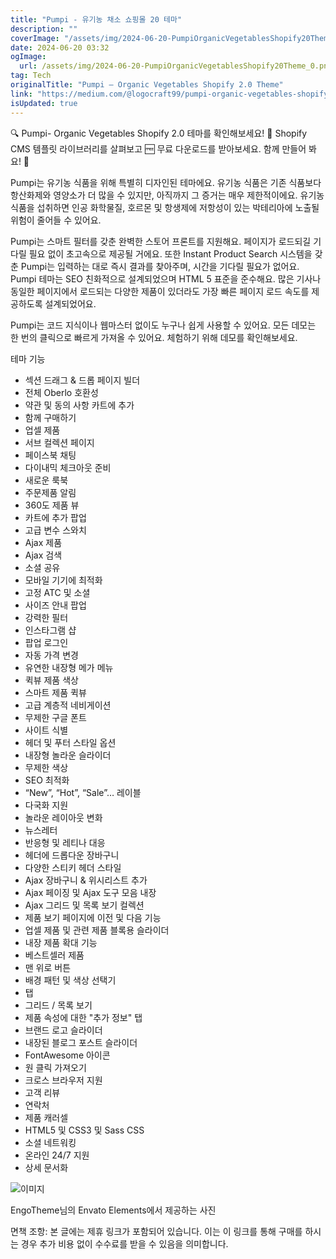 ```yaml
---
title: "Pumpi - 유기농 채소 쇼핑몰 20 테마"
description: ""
coverImage: "/assets/img/2024-06-20-PumpiOrganicVegetablesShopify20Theme_0.png"
date: 2024-06-20 03:32
ogImage: 
  url: /assets/img/2024-06-20-PumpiOrganicVegetablesShopify20Theme_0.png
tag: Tech
originalTitle: "Pumpi — Organic Vegetables Shopify 2.0 Theme"
link: "https://medium.com/@logocraft99/pumpi-organic-vegetables-shopify-2-0-theme-ac0c947f6b3d"
isUpdated: true
---
```





🔍 Pumpi- Organic Vegetables Shopify 2.0 테마를 확인해보세요! 📁 Shopify CMS 템플릿 라이브러리를 살펴보고 🆓 무료 다운로드를 받아보세요. 함께 만들어 봐요! 🚀

Pumpi는 유기농 식품을 위해 특별히 디자인된 테마에요. 유기농 식품은 기존 식품보다 항산화제와 영양소가 더 많을 수 있지만, 아직까지 그 증거는 매우 제한적이에요. 유기농 식품을 섭취하면 인공 화학물질, 호르몬 및 항생제에 저항성이 있는 박테리아에 노출될 위험이 줄어들 수 있어요.

Pumpi는 스마트 필터를 갖춘 완벽한 스토어 프론트를 지원해요. 페이지가 로드되길 기다릴 필요 없이 초고속으로 제공될 거에요. 또한 Instant Product Search 시스템을 갖춘 Pumpi는 입력하는 대로 즉시 결과를 찾아주며, 시간을 기다릴 필요가 없어요. Pumpi 테마는 SEO 친화적으로 설계되었으며 HTML 5 표준을 준수해요. 많은 기사나 동일한 페이지에서 로드되는 다양한 제품이 있더라도 가장 빠른 페이지 로드 속도를 제공하도록 설계되었어요.

Pumpi는 코드 지식이나 웹마스터 없이도 누구나 쉽게 사용할 수 있어요. 모든 데모는 한 번의 클릭으로 빠르게 가져올 수 있어요. 체험하기 위해 데모를 확인해보세요.

<div class="content-ad"></div>

테마 기능

- 섹션 드래그 & 드롭 페이지 빌더
- 전체 Oberlo 호환성
- 약관 및 동의 사항 카트에 추가
- 함께 구매하기
- 업셀 제품
- 서브 컬렉션 페이지
- 페이스북 채팅
- 다이내믹 체크아웃 준비
- 새로운 룩북
- 주문제품 알림
- 360도 제품 뷰
- 카트에 추가 팝업
- 고급 변수 스와치
- Ajax 제품
- Ajax 검색
- 소셜 공유
- 모바일 기기에 최적화
- 고정 ATC 및 소셜
- 사이즈 안내 팝업
- 강력한 필터
- 인스타그램 샵
- 팝업 로그인
- 자동 가격 변경
- 유연한 내장형 메가 메뉴
- 퀵뷰 제품 색상
- 스마트 제품 퀵뷰
- 고급 계층적 네비게이션
- 무제한 구글 폰트
- 사이트 식별
- 헤더 및 푸터 스타일 옵션
- 내장형 놀라운 슬라이더
- 무제한 색상
- SEO 최적화
- “New”, “Hot”, “Sale”… 레이블
- 다국화 지원
- 놀라운 레이아웃 변화
- 뉴스레터
- 반응형 및 레티나 대응
- 헤더에 드롭다운 장바구니
- 다양한 스티키 헤더 스타일
- Ajax 장바구니 & 위시리스트 추가
- Ajax 페이징 및 Ajax 도구 모음 내장
- Ajax 그리드 및 목록 보기 컬렉션
- 제품 보기 페이지에 이전 및 다음 기능
- 업셀 제품 및 관련 제품 블록용 슬라이더
- 내장 제품 확대 기능
- 베스트셀러 제품
- 맨 위로 버튼
- 배경 패턴 및 색상 선택기
- 탭
- 그리드 / 목록 보기
- 제품 속성에 대한 "추가 정보" 탭
- 브랜드 로고 슬라이더
- 내장된 블로그 포스트 슬라이더
- FontAwesome 아이콘
- 원 클릭 가져오기
- 크로스 브라우저 지원
- 고객 리뷰
- 연락처
- 제품 캐러셀
- HTML5 및 CSS3 및 Sass CSS
- 소셜 네트워킹
- 온라인 24/7 지원
- 상세 문서화

![이미지](/assets/img/2024-06-20-PumpiOrganicVegetablesShopify20Theme_0.png)

EngoTheme님의 Envato Elements에서 제공하는 사진

<div class="content-ad"></div>

면책 조항: 본 글에는 제휴 링크가 포함되어 있습니다. 이는 이 링크를 통해 구매를 하시는 경우 추가 비용 없이 수수료를 받을 수 있음을 의미합니다.